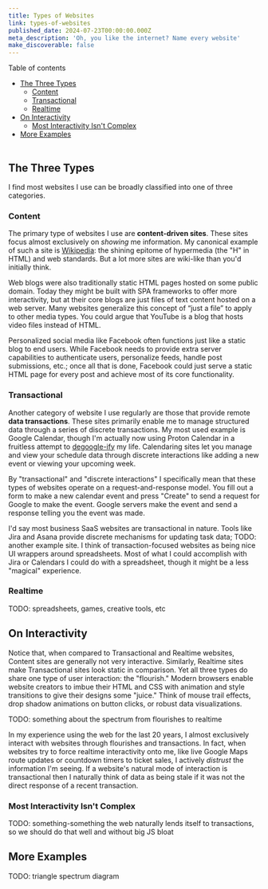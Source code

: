 ```yaml
---
title: Types of Websites
link: types-of-websites
published_date: 2024-07-23T00:00:00.000Z
meta_description: 'Oh, you like the internet? Name every website'
make_discoverable: false
---
```

Table of contents

<!-- toc -->

- [The Three Types](#the-three-types)
  * [Content](#content)
  * [Transactional](#transactional)
  * [Realtime](#realtime)
- [On Interactivity](#on-interactivity)
  * [Most Interactivity Isn't Complex](#most-interactivity-isnt-complex)
- [More Examples](#more-examples)
<br></br>

<!-- tocstop -->

## The Three Types

I find most websites I use can be broadly classified into one of three categories.

### Content

The primary type of websites I use are **content-driven sites**. These sites focus almost exclusively on _showing_ me information. My canonical example of such a site is [Wikipedia](https://www.wikipedia.org/): the shining epitome of hypermedia (the "H" in HTML) and web standards. But a lot more sites are wiki-like than you'd initially think.

Web blogs were also traditionally static HTML pages hosted on some public domain. Today they might be built with SPA frameworks to offer more interactivity, but at their core blogs are just files of text content hosted on a web server. Many websites generalize this concept of “just a file” to apply to other media types. You could argue that YouTube is a blog that hosts video files instead of HTML.

Personalized social media like Facebook often functions just like a static blog to end users. While Facebook needs to provide extra server capabilities to authenticate users, personalize feeds, handle post submissions, etc.; once all that is done, Facebook could just serve a static HTML page for every post and achieve most of its core functionality.

### Transactional

Another category of website I use regularly are those that provide remote **data transactions**. These sites primarily enable me to manage structured data through a series of discrete transactions. My most used example is Google Calendar, though I'm actually now using Proton Calendar in a fruitless attempt to [degoogle-ify](https://en.wikipedia.org/wiki/DeGoogle) my life. Calendaring sites let you manage and view your schedule data through discrete interactions like adding a new event or viewing your upcoming week.

By "transactional" and "discrete interactions" I specifically mean that these types of websites operate on a request-and-response model. You fill out a form to make a new calendar event and press "Create" to send a request for Google to make the event. Google servers make the event and send a response telling you the event was made.

I'd say most business SaaS websites are transactional in nature. Tools like Jira and Asana provide discrete mechanisms for updating task data; TODO: another example site. I think of transaction-focused websites as being nice UI wrappers around spreadsheets. Most of what I could accomplish with Jira or Calendars I could do with a spreadsheet, though it might be a less "magical" experience.

### Realtime

TODO: spreadsheets, games, creative tools, etc

## On Interactivity

Notice that, when compared to Transactional and Realtime websites, Content sites are generally not very interactive. Similarly, Realtime sites make Transactional sites look static in comparison. Yet all three types do share one type of user interaction: the "flourish." Modern browsers enable website creators to imbue their HTML and CSS with animation and style transitions to give their designs some "juice." Think of mouse trail effects, drop shadow animations on button clicks, or robust data visualizations.

TODO: something about the spectrum from flourishes to realtime

In my experience using the web for the last 20 years, I almost exclusively interact with websites through flourishes and transactions. In fact, when websites try to force realtime interactivity onto me, like live Google Maps route updates or countdown timers to ticket sales, I actively _distrust_ the information I'm seeing. If a website's natural mode of interaction is transactional then I naturally think of data as being stale if it was not the direct response of a recent transaction.

### Most Interactivity Isn't Complex

TODO: something-something the web naturally lends itself to transactions, so we should do that well and without big JS bloat

## More Examples

TODO: triangle spectrum diagram
